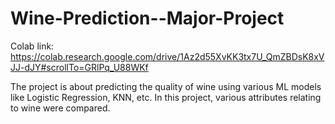 # Wine-Prediction--Major-Project

Colab link: https://colab.research.google.com/drive/1Az2d55XvKK3tx7U_QmZBDsK8xVJJ-dJY#scrollTo=GRlPq_U88WKf

The project is about predicting the quality of wine using various ML models like Logistic Regression, KNN, etc. In this project, various attributes relating to wine were compared.

